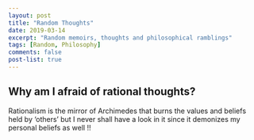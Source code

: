 ```yaml
---
layout: post
title: "Random Thoughts"
date: 2019-03-14
excerpt: "Random memoirs, thoughts and philosophical ramblings"
tags: [Random, Philosophy]
comments: false
post-list: true
---
```


## Why am I afraid of rational thoughts?
Rationalism is the mirror of Archimedes that burns the values and beliefs held
by ‘others’ but I never shall have a look in it since it demonizes my personal
beliefs as well !!
